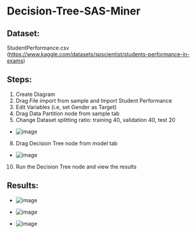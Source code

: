 # Decision-Tree-SAS-Miner

**Dataset:** 
-
StudentPerformance.csv (https://www.kaggle.com/datasets/spscientist/students-performance-in-exams)

**Steps:**
-
1. Create Diagram
2. Drag File import from sample and Import Student Performance
3. Edit Variables (i.e, set Gender as Target)
5. Drag Data Partition node from sample tab
6. Change Dataset splitting ratio: training 40, validation 40, test 20
- ![image](https://user-images.githubusercontent.com/98597962/160201464-88c94bf1-aa77-4414-87bf-74ff3857766e.png)
8. Drag Decision Tree node from model tab
- ![image](https://user-images.githubusercontent.com/98597962/160201486-b294b451-4bb6-4c5f-9a99-594b5153e6a7.png)
10. Run the Decision Tree node and view the results 


**Results:**
-
- ![image](https://user-images.githubusercontent.com/98597962/160176285-91cc2103-6701-48ca-b868-24044e081ab4.png)

- ![image](https://user-images.githubusercontent.com/98597962/160176314-889b1465-dda6-4b14-ad81-d313f553db9a.png)

- ![image](https://user-images.githubusercontent.com/98597962/160176345-85f2caa0-6872-4651-b6a9-937a3127870e.png)

